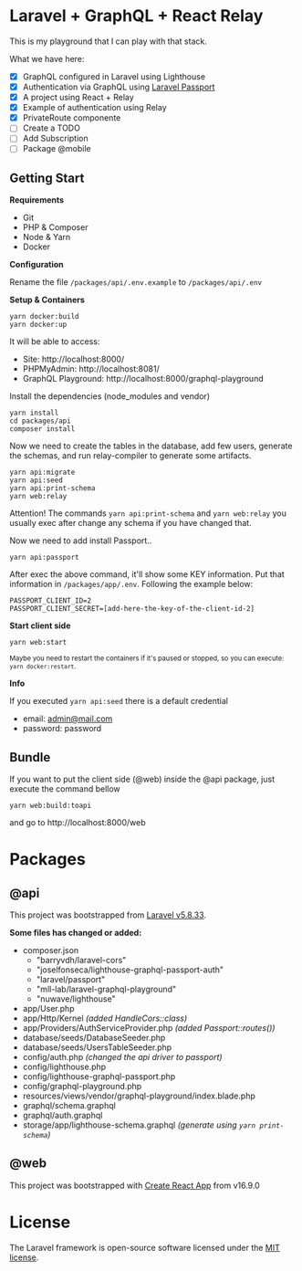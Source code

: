 # Laravel + GraphQL + React Relay

This is my playground that I can play with that stack.

What we have here:

- [x] GraphQL configured in Laravel using Lighthouse
- [x] Authentication via GraphQL using [Laravel Passport](https://laravel.com/docs/5.8/passport)
- [x] A project using React + Relay
- [x] Example of authentication using Relay
- [x] PrivateRoute componente
- [ ] Create a TODO
- [ ] Add Subscription
- [ ] Package @mobile

## Getting Start

**Requirements**

- Git
- PHP & Composer
- Node & Yarn
- Docker

**Configuration**

Rename the file `/packages/api/.env.example` to `/packages/api/.env`

**Setup & Containers**

```
yarn docker:build
yarn docker:up
```

It will be able to access:
- Site: http://localhost:8000/
- PHPMyAdmin: http://localhost:8081/
- GraphQL Playground: http://localhost:8000/graphql-playground

Install the dependencies (node_modules and vendor)

```
yarn install
cd packages/api
composer install
```

Now we need to create the tables in the database, add few users, generate the schemas, and run relay-compiler to generate some artifacts.

```
yarn api:migrate
yarn api:seed
yarn api:print-schema
yarn web:relay
```

Attention! The commands `yarn api:print-schema` and `yarn web:relay` you usually exec after change any schema if you have changed that.

Now we need to add install Passport..

```
yarn api:passport
```

After exec the above command, it'll show some KEY information.
Put that information in `/packages/app/.env`. Following the example below:

```
PASSPORT_CLIENT_ID=2
PASSPORT_CLIENT_SECRET=[add-here-the-key-of-the-client-id-2]
```

**Start client side**

```
yarn web:start
```

<small>Maybe you need to restart the containers if it's paused or stopped, so you can execute: `yarn docker:restart`.</small>

**Info**

If you executed `yarn api:seed` there is a default credential

- email: admin@mail.com
- password: password

## Bundle

If you want to put the client side (@web) inside the @api package, just execute the command bellow

```
yarn web:build:toapi
```

and go to  http://localhost:8000/web

# Packages

## @api

This project was bootstrapped from [Laravel v5.8.33](https://laravel.com/docs/5.8#installing-laravel).

**Some files has changed or added:**

- composer.json
  - "barryvdh/laravel-cors"
  - "joselfonseca/lighthouse-graphql-passport-auth"
  - "laravel/passport"
  - "mll-lab/laravel-graphql-playground"
  - "nuwave/lighthouse"
- app/User.php
- app/Http/Kernel *(added HandleCors::class)*
- app/Providers/AuthServiceProvider.php *(added Passport::routes())*
- database/seeds/DatabaseSeeder.php
- database/seeds/UsersTableSeeder.php
- config/auth.php *(changed the api driver to passport)*
- config/lighthouse.php
- config/lighthouse-graphql-passport.php
- config/graphql-playground.php
- resources/views/vendor/graphql-playground/index.blade.php
- graphql/schema.graphql
- graphql/auth.graphql
- storage/app/lighthouse-schema.graphql *(generate using `yarn print-schema`)*

## @web

This project was bootstrapped with [Create React App](https://github.com/facebook/create-react-app) from v16.9.0


# License

The Laravel framework is open-source software licensed under the [MIT license](https://opensource.org/licenses/MIT).